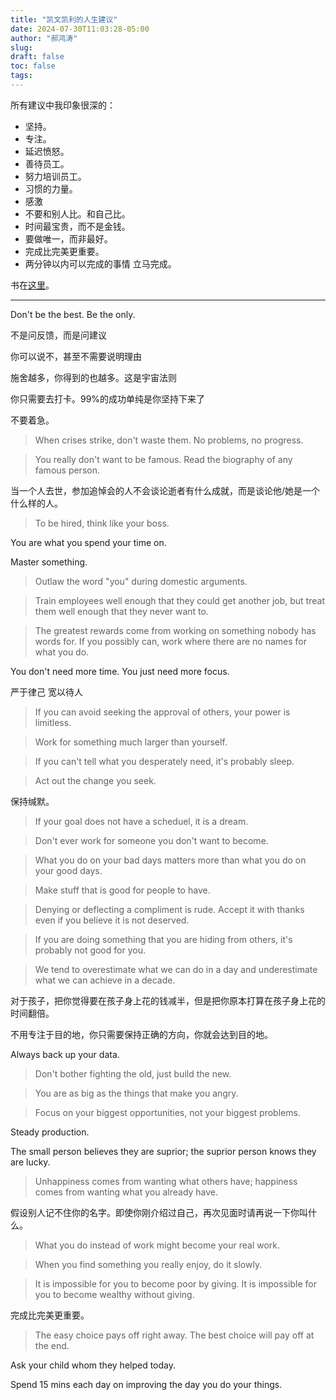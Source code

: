 ```yaml
---
title: "凯文凯利的人生建议"
date: 2024-07-30T11:03:28-05:00
author: "郝鸿涛"
slug:
draft: false
toc: false
tags: 
---
```

所有建议中我印象很深的：
- 坚持。
- 专注。
- 延迟愤怒。
- 善待员工。
- 努力培训员工。
- 习惯的力量。 
- 感激
- 不要和别人比。和自己比。
- 时间最宝贵，而不是金钱。
- 要做唯一，而非最好。
- 完成比完美更重要。
- 两分钟以内可以完成的事情 立马完成。

书在[这里](https://book.douban.com/subject/36530548/)。

---

Don't be the best. Be the only. 

不是问反馈，而是问建议

你可以说不，甚至不需要说明理由

施舍越多，你得到的也越多。这是宇宙法则

你只需要去打卡。99%的成功单纯是你坚持下来了

不要着急。

>When crises strike, don't waste them. No problems, no progress. 

>You really don't want to be famous. Read the biography of any famous person. 

当一个人去世，参加追悼会的人不会谈论逝者有什么成就，而是谈论他/她是一个什么样的人。

>To be hired, think like your boss. 

You are what you spend your time on. 

Master something. 

>Outlaw the word "you" during domestic arguments. 

>Train employees well enough that they could get another job, but treat them well enough that they never want to. 

>The greatest rewards come from working on something nobody has words for. If you possibly can, work where there are no names for what you do. 

You don't need more time. You just need more focus. 

严于律己 宽以待人

>If you can avoid seeking the approval of others, your power is limitless. 

>Work for something much larger than yourself. 

>If you can't tell what you desperately need, it's probably sleep. 

>Act out the change you seek. 

保持缄默。

>If your goal does not have a scheduel, it is a dream. 

>Don't ever work for someone you don't want to become. 

>What you do on your bad days matters more than what you do on your good days. 

>Make stuff that is good for people to have.

>Denying or deflecting a compliment is rude. Accept it with thanks even if you believe it is not deserved. 

>If you are doing something that you are hiding from others, it's probably not good for you. 

>We tend to overestimate what we can do in a day and underestimate what we can achieve in a decade. 

对于孩子，把你觉得要在孩子身上花的钱减半，但是把你原本打算在孩子身上花的时间翻倍。

不用专注于目的地，你只需要保持正确的方向，你就会达到目的地。

Always back up your data. 

>Don't bother fighting the old, just build the new. 

>You are as big as the things that make you angry. 

>Focus on your biggest opportunities, not your biggest problems. 

Steady production. 

The small person believes they are suprior; the suprior person knows they are lucky. 

>Unhappiness comes from wanting what others have; happiness comes from wanting what you already have. 

假设别人记不住你的名字。即使你刚介绍过自己，再次见面时请再说一下你叫什么。

>What you do instead of work might become your real work. 

>When you find something you really enjoy, do it slowly. 

>It is impossible for you to become poor by giving. It is impossible for you to become wealthy without giving. 

完成比完美更重要。

>The easy choice pays off right away. The best choice will pay off at the end. 

Ask your child whom they helped today. 

Spend 15 mins each day on improving the day you do your things. 

